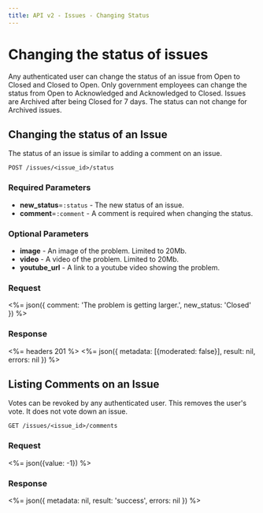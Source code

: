 ```yaml
---
title: API v2 - Issues - Changing Status
---
```


# Changing the status of issues

Any authenticated user can change the status of an issue from Open to Closed and Closed to Open. Only government employees can change the status from Open to Acknowledged and Acknowledged to Closed. Issues are Archived after being Closed for 7 days. The status can not change for Archived issues. 

## Changing the status of an Issue

The status of an issue is similar to adding a comment on an issue. 

    POST /issues/<issue_id>/status

### Required Parameters

* **new_status**=`:status` - The new status of an issue.
* **comment**=`:comment` - A comment is required when changing the status.

### Optional Parameters

* **image** - An image of the problem. Limited to 20Mb.
* **video** - A video of the problem. Limited to 20Mb.
* **youtube_url** - A link to a youtube video showing the problem.

### Request

<%=
  json({
    comment: 'The problem is getting larger.',
    new_status: 'Closed'
  })
%>

### Response

<%= headers 201 %>
<%= 
 json({ 
   metadata: [{moderated: false}],
   result: nil,
   errors: nil
 })
%>

## Listing Comments on an Issue

Votes can be revoked by any authenticated user. This removes the user's vote. It does not vote down an issue. 

    GET /issues/<issue_id>/comments

### Request

<%=
  json({value: -1})
%>

### Response

<%=
  json({
    metadata: nil,
    result: 'success',
    errors: nil
  })
%>
